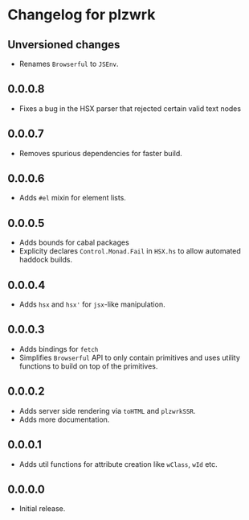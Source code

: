 # Changelog for plzwrk

## Unversioned changes

- Renames `Browserful` to `JSEnv`.

## 0.0.0.8

- Fixes a bug in the HSX parser that rejected certain valid text nodes

## 0.0.0.7

- Removes spurious dependencies for faster build.

## 0.0.0.6

- Adds `#el` mixin for element lists.

## 0.0.0.5

- Adds bounds for cabal packages
- Explicity declares `Control.Monad.Fail` in `HSX.hs` to allow automated haddock builds.

## 0.0.0.4

- Adds `hsx` and `hsx'` for `jsx`-like manipulation.

## 0.0.0.3

- Adds bindings for `fetch`
- Simplifies `Browserful` API to only contain primitives and uses utility functions to build on top of the primitives.

## 0.0.0.2

- Adds server side rendering via `toHTML` and `plzwrkSSR`.
- Adds more documentation.

## 0.0.0.1

- Adds util functions for attribute creation like `wClass`, `wId` etc.

## 0.0.0.0

- Initial release.
